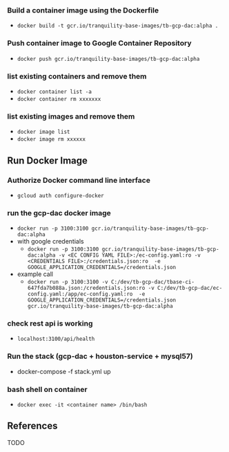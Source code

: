 ### Build a container image using the Dockerfile
* `docker build -t gcr.io/tranquility-base-images/tb-gcp-dac:alpha .`

### Push container image to Google Container Repository
* `docker push gcr.io/tranquility-base-images/tb-gcp-dac:alpha`

### list existing containers and remove them
* `docker container list -a `
* `docker container rm xxxxxxx`

### list existing images and remove them 
* `docker image list` 
* `docker image rm xxxxxx`

## Run Docker Image
### Authorize Docker command line interface
* `gcloud auth configure-docker`

### run the gcp-dac docker image
* `docker run -p 3100:3100 gcr.io/tranquility-base-images/tb-gcp-dac:alpha`
* with google credentials
    * `docker run -p 3100:3100 gcr.io/tranquility-base-images/tb-gcp-dac:alpha -v <EC CONFIG YAML FILE>:/ec-config.yaml:ro -v <CREDENTIALS FILE>:/credentials.json:ro  -e GOOGLE_APPLICATION_CREDENTIALS=/credentials.json`
* example call
    *  `docker run -p 3100:3100 -v C:/dev/tb-gcp-dac/tbase-ci-647fda7b088a.json:/credentials.json:ro -v C:/dev/tb-gcp-dac/ec-config.yaml:/app/ec-config.yaml:ro  -e GOOGLE_APPLICATION_CREDENTIALS=/credentials.json gcr.io/tranquility-base-images/tb-gcp-dac:alpha`
### check rest api is working
* `localhost:3100/api/health` 

### Run the stack (gcp-dac + houston-service + mysql57)
* docker-compose -f stack.yml up

### bash shell on container
* `docker exec -it <container name> /bin/bash` 

## References
TODO
